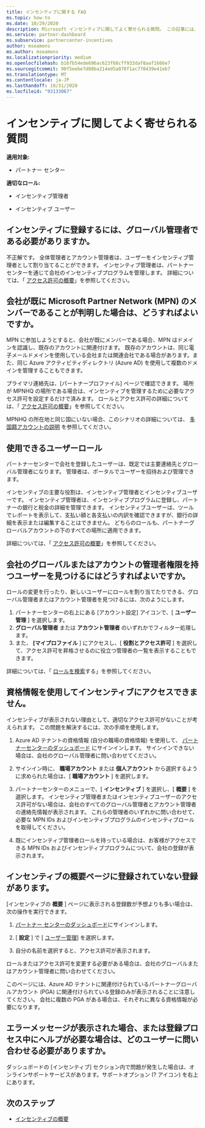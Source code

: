 ```yaml
---
title: インセンティブに関する FAQ
ms.topic: how-to
ms.date: 10/29/2020
description: Microsoft インセンティブに関してよく寄せられる質問。 この記事には、ユーザーロール、登録方法、またはエラーメッセージの処理方法に関する質問が含まれています。
ms.service: partner-dashboard
ms.subservice: partnercenter-incentives
author: mseamons
ms.author: mseamons
ms.localizationpriority: medium
ms.openlocfilehash: b16fb54ede696ac623f68cff933daf8aaf1666e7
ms.sourcegitcommit: 98f5eebe7d08ba214ed5a078f1ac770439e41eb7
ms.translationtype: MT
ms.contentlocale: ja-JP
ms.lasthandoff: 10/31/2020
ms.locfileid: "93133067"
---
```

# <a name="frequently-asked-questions-on-incentives"></a>インセンティブに関してよく寄せられる質問

**適用対象:**

- パートナー センター

**適切なロール:**

- インセンティブ管理者

- インセンティブ ユーザー

## <a name="do-i-need-to-be-the-global-admin-to-enroll-in-incentives"></a>インセンティブに登録するには、グローバル管理者である必要がありますか。

不正解です。 全体管理者とアカウント管理者は、ユーザーをインセンティブ管理者として割り当てることができます。 インセンティブ管理者は、パートナーセンターを通じて会社のインセンティブプログラムを管理します。 詳細については、「 [アクセス許可の概要](permissions-overview.md)」を参照してください。

## <a name="what-do-i-need-to-do-if-i-find-my-company-is-already-a-member-of-the-microsoft-partner-network-mpn"></a>会社が既に Microsoft Partner Network (MPN) のメンバーであることが判明した場合は、どうすればよいですか。

MPN に参加しようとすると、会社が既にメンバーである場合、MPN はドメインを認識し、既存のアカウントに関連付けます。 既存のアカウントは、同じ電子メールドメインを使用している会社または関連会社である場合があります。また、同じ Azure アクティビティディレクトリ (Azure AD) を使用して複数のドメインを管理することもできます。

プライマリ連絡先は、[パートナープロファイル] ページで確認できます。 場所が MPNHQ の場所である場合は、インセンティブを管理するために必要なアクセス許可を設定するだけで済みます。 ロールとアクセス許可の詳細については、「 [アクセス許可の概要](permissions-overview.md)」を参照してください。

MPNHQ の所在地と同じ国にいない場合、このシナリオの詳細については、 [多国籍アカウントの説明](https://support.microsoft.com/help/4515619/special-considerations-for-multi-national-partners-joining-the-microso) を参照してください。

## <a name="what-user-roles-are-available"></a>使用できるユーザーロール

パートナーセンターで会社を登録したユーザーは、既定では主要連絡先とグローバル管理者になります。 管理者は、ポータルでユーザーを招待および管理できます。

インセンティブの主要な役割は、インセンティブ管理者とインセンティブユーザーです。 インセンティブ管理者は、インセンティブプログラムに登録し、パートナーの銀行と税金の詳細を管理できます。 インセンティブユーザーは、ツールでレポートを表示して、支払い額と各支払いの内訳を確認できますが、銀行の詳細を表示または編集することはできません。 どちらのロールも、パートナーグローバルアカウントの下のすべての場所に適用できます。

詳細については、「 [アクセス許可の概要](permissions-overview.md)」を参照してください。

## <a name="how-can-i-find-out-who-has-global-or-account-admin-rights-for-my-company"></a>会社のグローバルまたはアカウントの管理者権限を持つユーザーを見つけるにはどうすればよいですか。

ロールの変更を行ったり、新しいユーザーにロールを割り当てたりできる、グローバル管理者またはアカウント管理者を見つけるには、次のようにします。

1. パートナーセンターの右上にある [アカウント設定] アイコンで、[ **ユーザー管理** ] を選択します。
2. **グローバル管理者** または **アカウント管理者** のいずれかでフィルター処理します。
3. また、 **[マイプロファイル** ] にアクセスし、[ **役割とアクセス許可** ] を選択して、アクセス許可を昇格させるのに役立つ管理者の一覧を表示することもできます。
 
詳細については、「 [ロールを検索](find-your-role.md)する」を参照してください。  

## <a name="i-cant-access-incentives-using-my-credentials"></a>資格情報を使用してインセンティブにアクセスできません。

インセンティブが表示されない理由として、適切なアクセス許可がないことが考えられます。 この問題を解決するには、次の手順を使用します。

1. Azure AD テナントの資格情報 (自分の職場の資格情報) を使用して、 [パートナーセンターのダッシュボード](https://partner.microsoft.com/dashboard/) にサインインします。 サインインできない場合は、会社のグローバル管理者に問い合わせてください。

2. サインイン時に、 **職場アカウント** または **個人アカウント** から選択するように求められた場合は、[ **職場アカウント** ] を選択します。

3. パートナーセンターのメニューで、[ **インセンティブ** ] を選択し、[ **概要** ] を選択します。 インセンティブ管理者またはインセンティブユーザーのアクセス許可がない場合は、会社のすべてのグローバル管理者とアカウント管理者の連絡先情報が表示されます。 これらの管理者のいずれかに問い合わせて、必要な MPN IDs およびインセンティブプログラムのインセンティブロールを取得してください。

4. 既にインセンティブ管理者ロールを持っている場合は、お客様がアクセスできる MPN IDs およびインセンティブプログラムについて、会社の登録が表示されます。

## <a name="some-enrollments-are-missing-from-the-incentives-overview-page"></a>インセンティブの概要ページに登録されていない登録があります。

[インセンティブの **概要** ] ページに表示される登録数が予想よりも多い場合は、次の操作を実行できます。

1. [パートナー センターのダッシュボード](https://partner.microsoft.com/dashboard/)にサインインします。

2. [ **設定** ] で [ [ユーザー管理](https://partner.microsoft.com/pcv/users)] を選択します。

3. 自分の名前を選択すると、アクセス許可が表示されます。

ロールまたはアクセス許可を変更する必要がある場合は、会社のグローバルまたはアカウント管理者に問い合わせてください。

このページには、Azure AD テナントに関連付けられているパートナーグローバルアカウント (PGA) に関連付けられている登録のみが表示されることに注意してください。 会社に複数の PGA がある場合は、それぞれに異なる資格情報が必要になります。

## <a name="who-should-i-contact-if-i-get-an-error-message-or-need-help-during-the-enrollment-process"></a>エラーメッセージが表示された場合、または登録プロセス中にヘルプが必要な場合は、どのユーザーに問い合わせる必要がありますか。

ダッシュボードの [インセンティブ] セクション内で問題が発生した場合は、オンラインサポートサービスがあります。サポートオプション (? アイコン) を右上にあります。

## <a name="next-steps"></a>次のステップ

- [インセンティブの概要](incentives-get-started-intro.md)
